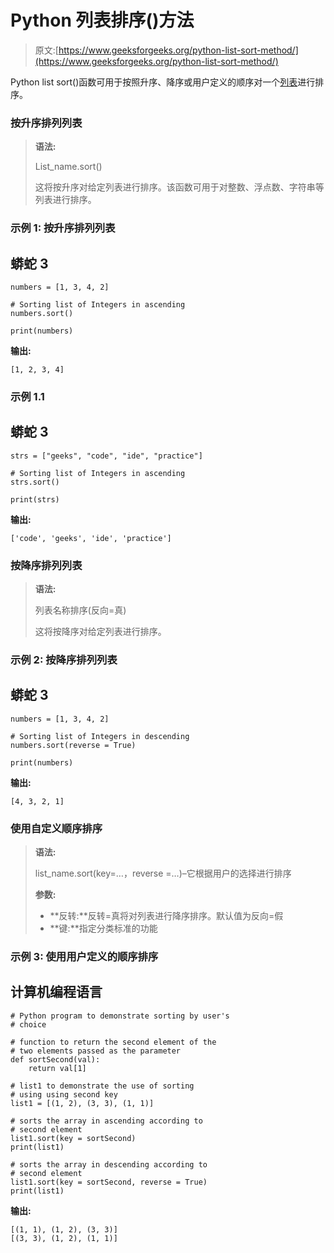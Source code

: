 # Python 列表排序()方法

> 原文:[https://www.geeksforgeeks.org/python-list-sort-method/](https://www.geeksforgeeks.org/python-list-sort-method/)

Python list sort()函数可用于按照升序、降序或用户定义的顺序对一个[列表](https://www.geeksforgeeks.org/python-list/)进行排序。

### **按升序排列列表**

> **语法:**
> 
> List_name.sort()
> 
> 这将按升序对给定列表进行排序。该函数可用于对整数、浮点数、字符串等列表进行排序。

### 示例 1: **按升序排列列表**

## 蟒蛇 3

```
numbers = [1, 3, 4, 2]

# Sorting list of Integers in ascending
numbers.sort()

print(numbers)
```

**输出:**

```
[1, 2, 3, 4]
```

### 示例 1.1

## 蟒蛇 3

```
strs = ["geeks", "code", "ide", "practice"]

# Sorting list of Integers in ascending
strs.sort()

print(strs)
```

**输出:**

```
['code', 'geeks', 'ide', 'practice']
```

### **按降序排列列表**

> **语法:**
> 
> 列表名称排序(反向=真)
> 
> 这将按降序对给定列表进行排序。

### 示例 2: **按降序排列列表**

## 蟒蛇 3

```
numbers = [1, 3, 4, 2]

# Sorting list of Integers in descending
numbers.sort(reverse = True)

print(numbers)
```

**输出:**

```
[4, 3, 2, 1]
```

### **使用自定义顺序排序**

> **语法:**
> 
> list_name.sort(key=…，reverse =…)–它根据用户的选择进行排序
> 
> **参数:**
> 
> *   **反转:**反转=真将对列表进行降序排序。默认值为反向=假
> *   **键:**指定分类标准的功能

### 示例 3: **使用用户定义的顺序排序**

## 计算机编程语言

```
# Python program to demonstrate sorting by user's
# choice

# function to return the second element of the
# two elements passed as the parameter
def sortSecond(val):
    return val[1] 

# list1 to demonstrate the use of sorting 
# using using second key 
list1 = [(1, 2), (3, 3), (1, 1)]

# sorts the array in ascending according to 
# second element
list1.sort(key = sortSecond) 
print(list1)

# sorts the array in descending according to
# second element
list1.sort(key = sortSecond, reverse = True)
print(list1)
```

**输出:**

```
[(1, 1), (1, 2), (3, 3)]
[(3, 3), (1, 2), (1, 1)]
```